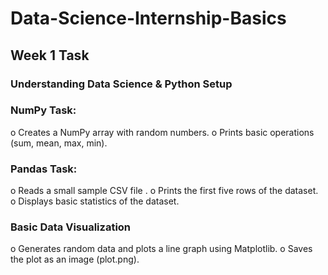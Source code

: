 # Data-Science-Internship-Basics

## Week 1 Task

### Understanding Data Science & Python Setup

### NumPy Task:
o Creates a NumPy array with random numbers.
o Prints basic operations (sum, mean, max, min).
### Pandas Task:
o Reads a small sample CSV file .
o Prints the first five rows of the dataset.
o Displays basic statistics of the dataset.
### Basic Data Visualization
o Generates random data and plots a line graph using Matplotlib.
o Saves the plot as an image (plot.png).
